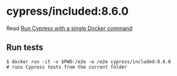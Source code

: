 <!--
WARNING: this file was autogenerated by generate-included-image.js using

    npm run add:included -- 8.6.0 cypress/browsers:node14.18.0-chrome91-ff89
-->

# cypress/included:8.6.0

Read [Run Cypress with a single Docker command][blog post url]

## Run tests

```shell
$ docker run -it -v $PWD:/e2e -w /e2e cypress/included:8.6.0
# runs Cypress tests from the current folder
```

[blog post url]: https://www.cypress.io/blog/2019/05/02/run-cypress-with-a-single-docker-command/
